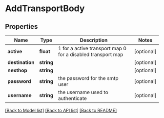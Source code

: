 # AddTransportBody

## Properties
Name | Type | Description | Notes
------------ | ------------- | ------------- | -------------
**active** | **float** | 1 for a active transport map 0 for a disabled transport map | [optional] 
**destination** | **string** |  | [optional] 
**nexthop** | **string** |  | [optional] 
**password** | **string** | the password for the smtp user | [optional] 
**username** | **string** | the username used to authenticate | [optional] 

[[Back to Model list]](../../README.md#documentation-for-models) [[Back to API list]](../../README.md#documentation-for-api-endpoints) [[Back to README]](../../README.md)

